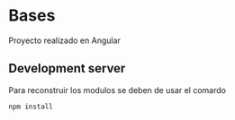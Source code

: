 # Bases

Proyecto realizado en Angular

## Development server

Para reconstruir los modulos se deben de usar el comardo
 ```
 npm install
 ``` 
